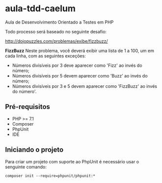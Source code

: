 # aula-tdd-caelum
Aula de Desenvolvimento Orientado a Testes em PHP

Todo processo será baseado no seguinte desafio:

http://dojopuzzles.com/problemas/exibe/fizzbuzz/

**FizzBuzz**
Neste problema, você deverá exibir uma lista de 1 a 100, um em cada linha, com as seguintes exceções:

* Números divisíveis por 3 deve aparecer como 'Fizz' ao invés do número;
* Números divisíveis por 5 devem aparecer como 'Buzz' ao invés do número;
* Números divisíveis por 3 e 5 devem aparecer como 'FizzBuzz' ao invés do número'.

## Pré-requisitos

* PHP >= 7.1
* Composer
* PhpUnit
* IDE


## Iniciando o projeto

Para criar um projeto com suporte ao PhpUnit é necessário usar o senguinte comando:
```
composer init --require=phpunit/phpunit:* 
```
